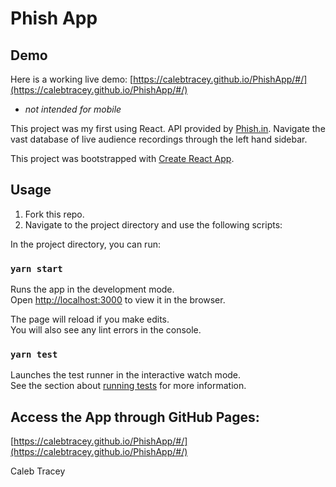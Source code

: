 # Phish App
## Demo

Here is a working live demo: [https://calebtracey.github.io/PhishApp/#/](https://calebtracey.github.io/PhishApp/#/)
 * <i>not intended for mobile</i> 

This project was my first using React. API provided by [Phish.in](http://http://phish.in/).
Navigate the vast database of live audience recordings through the left hand sidebar.

This project was bootstrapped with [Create React App](https://github.com/facebook/create-react-app).

## Usage

1. Fork this repo.
2. Navigate to the project directory and use the following scripts:

In the project directory, you can run:

### `yarn start`

Runs the app in the development mode.\
Open [http://localhost:3000](http://localhost:3000) to view it in the browser.

The page will reload if you make edits.\
You will also see any lint errors in the console.

### `yarn test`

Launches the test runner in the interactive watch mode.\
See the section about [running tests](https://facebook.github.io/create-react-app/docs/running-tests) for more information.

## Access the App through GitHub Pages:

[https://calebtracey.github.io/PhishApp/#/](https://calebtracey.github.io/PhishApp/#/)

Caleb Tracey
